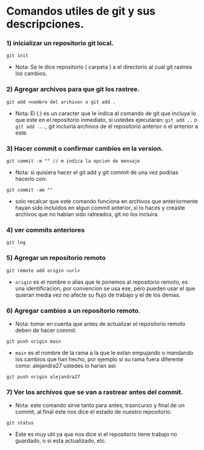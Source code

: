 # Comandos utiles de git y sus descripciones.

### 1) inicializar un repositorio git local.

``` 
git init
```
- Nota: Se le dice repositorio ( carpeta ) a el directorio al cual git rastrea los cambios.

### 2) Agregar archivos para que git los rastree.

```
git add <nombre del archivo> o git add . 
```
- Nota: El (.) es un caracter que le indica al comando de git que incluya lo que este en el repositorio inmediato, si ustedes ejecutaran: ```git add ..``` o ```git add ...```, git incluiria archivos de el repositorio anterior o el anterior a este.

### 3) Hacer commit o confirmar cambios en la version.

```
git commit -m "" // m indica la opcion de mensaje
```

- Nota: si quisiera hacer el git add y git commit de una vez podrias hacerlo con: 

```
git commit -am ""
```
 - solo recalcar que este comando funciona en archivos que anteriormente hayan sido incluidos en algun commit anterior, si lo haces y creaste archivos que no habian sido ratreados, git no los incluira.

### 4) ver commits anteriores

```
git log
```

### 5) Agregar un repositorio remoto
```
git remote add origin <url>
```

- ```origin``` es el nombre o alias que le ponemos al repositorio remoto, es una identificacion, por convencion se usa ese, pero pueden usar el que quieran media vez no afecte su flujo de trabajo y el de los demas.

### 6) Agregar cambios a un repositorio remoto.

- Nota: tomar en cuenta que antes de actualizar el repositorio remoto deben de hacer commit.

```
git push origin main
```

- ```main``` es el nombre de la rama a la que le estan empujando o mandando los cambios que han hecho, por ejemplo si su rama fuera diferente como: alejandra27 ustedes lo harian asi:

```
git push origin alejandra27
```

### 7) Ver los archivos que se van a rastrear antes del commit.

- Nota: este comando sirve tanto para antes, trasncurso y final de un commit, al final este nos dice el estado de nuestro repositorio.

```
git status
```

- Este es muy util ya que nos dice si el repositorio tiene trabajo no guardado, o si esta actualizado, etc.

